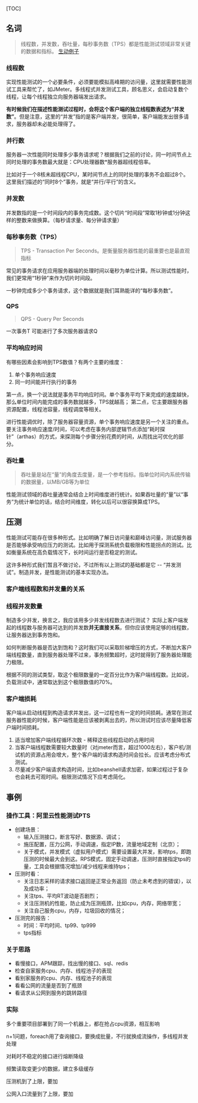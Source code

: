 [TOC]

## 名词
> 线程数，并发数，吞吐量，每秒事务数（TPS）都是性能测试领域非常关键的数据和指标。
> [生动例子](https://www.bbsmax.com/A/Vx5M3WXazN/)

### 线程数
实现性能测试的一个必要条件，必须要能模拟高峰期的访问量，这里就需要性能测试工具来帮忙了，如JMeter。多线程式并发测试工具，顾名思义，会启动复数个线程，让每个线程独立向服务器端发出请求。

**有时候我们在描述性能测试过程时，会将这个客户端的独立线程数表述为“并发数”**。但是注意，这里的“并发”指的是客户端并发，很简单，客户端能发出很多请求，服务器却未必能处理得了。

### 并行数
服务器一次性能同时处理多少事务请求呢？根据我们之前的讨论，同一时间节点上同时处理的事务数最大就是：CPU处理器数*服务器超线程倍率。

比如对于一个8核未超线程CPU，某时间节点上的同时处理的事务不会超过8个。这里我们描述的“同时8个”事务，就是“并行/平行”的含义。

### 并发数
并发数指的是一个时间段内的事务完成数。这个切片“时间段”常取1秒钟或1分钟这样的整数来做换算。（每秒请求量、每分钟请求量）

### 每秒事务数（TPS）
> TPS - Transaction Per Seconds。是衡量服务器性能的最重要也是最直观指标

常见的事务请求在应用服务器端的处理时间以毫秒为单位计算。所以测试性能时，我们更常用“1秒钟”来作为切片时间段。

一秒钟完成多少个事务请求，这个数据就是我们耳熟能详的“每秒事务数”。

### QPS
> QPS - Query Per Seconds

一次事务T 可能进行了多次服务器请求Q

### 平均响应时间
有哪些因素会影响到TPS数值？有两个主要的维度：
1. 单个事务响应速度
2. 同一时间能并行执行的事务

第一点，换一个说法就是事务平均响应时间。单个事务平均下来完成的速度越快，那么单位时间内能完成的事务数就越多，TPS就越高；
第二点，它主要跟服务器资源配置，线程池容量，线程调度等相关。

进行性能调优时，除了服务器容量资源，单个事务响应速度是另一个关注的重点。
要关注事务响应速度/时间，可以考虑在事务内部逻辑节点添加“耗时探针”（arthas）的方式，来探测每个步骤分别花费的时间，从而找出可优化的部分。

### 吞吐量
> 吞吐量是站在“量”的角度去度量，是一个参考指标。指单位时间内系统传输的数据量，以MB/GB等为单位

性能测试领域的吞吐量通常会结合上时间维度进行统计。如果吞吐量的“量”以“事务”为统计单位的话，结合时间维度，转化以后可以很容换算成TPS。

## 压测
性能测试可能存在很多种形式。比如明确了解日访问量和巅峰访问量，测试服务器是否能够承受响应压力的测试。比如用于探测系统负载极限和性能拐点的测试。比如衡量系统在高负载情况下，长时间运行是否稳定的测试。

这许多种形式我们暂且不做讨论，不过所有以上测试的基础都是它 -- “并发测试”。制造并发，是性能测试的基本实现办法。

### 客户端线程数和并发量的关系

### 线程并发数量
制造多少并发，换言之，我应该用多少并发线程数去进行测试？
实际上客户端发起的线程数与服务器可达到的并发数**并无直接关系**，但你应该使用足够的线程数，让服务器达到事务饱和。

如何判断服务器是否达到饱和？这时我们可以采取阶梯增压的方式，不断加大客户端线程数量，直到服务器处理不过来，事务频繁超时，这时就得到了服务器处理能力极限。

根据不同的测试类型，取这个极限数量的一定百分比作为客户端线程数。比如说，负载测试中，通常取达到这个极限数值的70%。

### 客户端损耗
客户端从启动线程到构造请求并发出，这一过程也有一定的时间损耗。通常在测试服务器性能的时候，客户端性能是应该被剥离出去的，所以测试时应该尽量降低客户端时间损耗。
1. 适当增加客户端线程循环次数 - 稀释这些线程启动的占用时间
2. 当客户端线程数需要较大数量时（对jmeter而言，超过1000左右），客户机/测试机的资源占用会增大，整个客户端的请求构造时间会拉长。应该考虑分布式测试。
3. 尽量减少客户端请求构造时间，比如beanshell请求加密，如果过程过于复杂也会耗去可观时间。极限测试情况下应考虑简化。

## 事例
### 操作工具：阿里云性能测试PTS
- 创建场景：
  - 输入压测接口，断言写好、数据源、调试；
  - 施压配置，压力公网，手动调速，指定IP数，流量地域定制（北京）；
  - 关于模式，并发模式（虚拟用户模式）需要设置最大并发，影响tps，即跑压测的时候最大会到这。RPS模式，固定手动调速，压测时直接指定tps的量，工具会根据情况增加/减少线程来维持tps；
- 压测时看：
  - 关注日志采样的请求接口返回是正常业务返回（防止未考虑到的错误），以及成功率；
  - 关注tps、平均RT波动是否剧烈；
  - 关注压测机的性能，防止成为压测瓶颈，比如cpu，内存，网络带宽；
  - 关注自己服务cpu，内存，垃圾回收的情况；
- 压测完的报告：
  - 时间：平均时间、tp99、tp999
  - tps指标
### 关于思路
- 看慢接口，APM跟踪，找出慢的接口、sql、redis
- 检查自家服务cpu、内存、线程池子的表现
- 看别家服务的cpu、内存、线程池子的表现
- 看看公网的流量是否到了瓶颈
- 看请求从公网到服务的跳转路径

### 实际
多个重要项目部署到了同一个机器上，都在抢占cpu资源，相互影响

n+1问题，foreach用了查询接口，要换成批量，不行就换成流操作，多线程并发处理

对耗时不稳定的接口进行熔断降级

频繁读取变更少的数据，建立多级缓存

压测机到了上限，要加

公网入口流量到了上限，要加